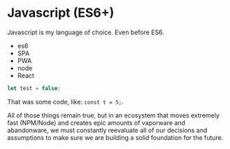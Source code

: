 # Javascript (ES6+)

Javascript is my language of choice. Even before ES6.

- es6
- SPA
- PWA
- node
- React

```javascript
let test = false;
```

That was some code, like: `const t = 5;`.

All of those things remain true, but in an ecosystem that moves extremely fast (NPM/Node) and creates epic amounts of vaporware and abandonware, we must constantly reevaluate all of our decisions and assumptions to make sure we are building a solid foundation for the future.
